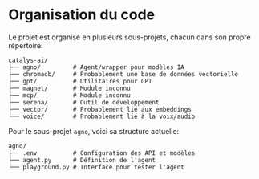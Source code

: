 # Organisation du code

Le projet est organisé en plusieurs sous-projets, chacun dans son propre répertoire:

```
catalys-ai/
├── agno/         # Agent/wrapper pour modèles IA
├── chromadb/     # Probablement une base de données vectorielle
├── gpt/          # Utilitaires pour GPT
├── magnet/       # Module inconnu
├── mcp/          # Module inconnu
├── serena/       # Outil de développement
├── vector/       # Probablement lié aux embeddings
└── voice/        # Probablement lié à la voix/audio
```

Pour le sous-projet `agno`, voici sa structure actuelle:
```
agno/
├── .env          # Configuration des API et modèles
├── agent.py      # Définition de l'agent
└── playground.py # Interface pour tester l'agent
```